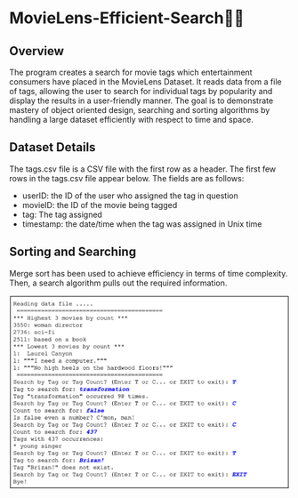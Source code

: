 # MovieLens-Efficient-Search🕵️‍♀️

## Overview
The program creates a search for movie tags which entertainment consumers have placed in the MovieLens Dataset. It reads data from a file of tags, allowing the user to search for individual tags by popularity and display the results in a user-friendly manner. The goal is to demonstrate mastery of object oriented design, searching and sorting algorithms by handling a large dataset efficiently with respect to time and space.

## Dataset Details
The tags.csv file is a CSV file with the first row as a header. The first few rows in the tags.csv file appear below. The fields are as follows:
+ userID: the ID of the user who assigned the tag in question
+ movieID: the ID of the movie being tagged
+ tag: The tag assigned
+ timestamp: the date/time when the tag was assigned in Unix time

## Sorting and Searching
Merge sort has been used to achieve efficiency in terms of time complexity. Then, a search algorithm pulls out the required information.

<p align="center">
  <img src="./sample.png" alt="Sample Screenshot" width="600">
</p>


